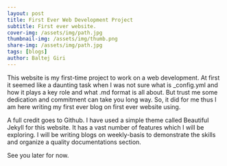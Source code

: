 ```yaml
---
layout: post
title: First Ever Web Development Project
subtitle: First ever website.
cover-img: /assets/img/path.jpg
thumbnail-img: /assets/img/thumb.png
share-img: /assets/img/path.jpg
tags: [blogs]
author: Baltej Giri
---
```


This website is my first-time project to work on a web development. At first it seemed like a daunting task when I was not sure what is _config.yml and how it plays a key role and what .md format is all about. But trust me some dedication and commitment can take you long way. So, it did for me thus I am here writing my first ever blog on first ever website using.

A full credit goes to Github. I have used a simple theme called Beautiful Jekyll for this website. It has a vast number of features which I will be exploring. I will be writing blogs on weekly-basis to demonstrate the skills and organize a quality documentations section.

See you later for now.

